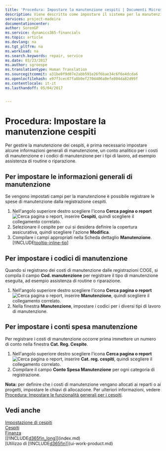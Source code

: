 ```yaml
---
title: 'Procedura: Impostare la manutenzione cespiti | Documenti Microsoft'
description: Viene descritto come impostare il sistema per la manutenzione dei cespiti.
services: project-madeira
documentationcenter: 
author: SorenGP
ms.service: dynamics365-financials
ms.topic: article
ms.devlang: na
ms.tgt_pltfrm: na
ms.workload: na
ms.search.keywords: repair, service
ms.date: 03/23/2017
ms.author: sgroespe
ms.translationtype: Human Translation
ms.sourcegitcommit: a31be0f9d07e2abb591e26f6bae34c6f6e4dcda6
ms.openlocfilehash: e97f3cec67fa8b0ef270d406a0efe804da82d99f
ms.contentlocale: it-it
ms.lasthandoff: 05/04/2017


---
```

# <a name="how-to-set-up-fixed-asset-maintenance"></a>Procedura: Impostare la manutenzione cespiti
Per gestire la manutenzione dei cespiti, è prima necessario impostare alcune informazioni generali di manutenzione, un conto analitico per i costi di manutenzione e i codici di manutenzione per i tipi di lavoro, ad esempio assistenza di routine o riparazione.

## <a name="to-set-up-general-maintenance-information"></a>Per impostare le informazioni generali di manutenzione
Se vengono impostati campi per la manutenzione è possibile registrare le spese di manutenzione dalla registrazione cespiti.

1. Nell'angolo superiore destro scegliere l'icona **Cerca pagina o report** ![Cerca pagina o report](media/ui-search/search_small.png "icona Cerca pagina o report"), inserire **Cespiti**, quindi scegliere il collegamento correlato.
2. Selezionare il cespite per cui si desidera definire la copertura assicurativa, quindi scegliere l'azione **Modifica**.
3. Compilare i campi appropriati nella Scheda dettaglio **Manutenzione**. [!INCLUDE[tooltip-inline-tip](includes/tooltip-inline-tip_md.md)]

## <a name="to-set-up-maintenance-codes"></a>Per impostare i codici di manutenzione
Quando si registrano dei costi di manutenzione dalle registrazioni COGE, si compila il campo **Cod. manutenzione** per registrare il tipo di manutenzione eseguita, ad esempio assistenza di routine o riparazione.

1. Nell'angolo superiore destro scegliere l'icona **Cerca pagina o report** ![Cerca pagina o report](media/ui-search/search_small.png "icona Cerca pagina o report"), inserire **Manutenzione**, quindi scegliere il collegamento correlato.
2. Nella finestra **Manutenzione**, impostare i codici per i diversi tipi di lavoro di manutenzione.

## <a name="to-set-up-maintenance-expense-accounts"></a>Per impostare i conti spesa manutenzione
Per registrare i costi di manutenzione occorre prima immettere un numero di conto nella finestra **Cat. Reg. Cespite**.

1. Nell'angolo superiore destro scegliere l'icona **Cerca pagina o report** ![Cerca pagina o report](media/ui-search/search_small.png "icona Cerca pagina o report"), inserire **Cat. reg. cespiti**, quindi scegliere il collegamento correlato.
2. Compilare il campo **Conto Spesa Manutenzione** per ogni categoria di registrazione.

**Nota:** per definire che i costi di manutenzione vengano allocati ai reparti o ai progetti, impostare le chiavi di allocazione. Per ulteriori informazioni, vedere [Procedura: Impostare le funzionalità generali per i cespiti](fa-how-setup-general.md).

## <a name="see-also"></a>Vedi anche
[Impostazione di cespiti](fa-setup.md)  
[Cespiti](fa-manage.md)  
[Finanza](finance.md)  
[[!INCLUDE[d365fin_long](includes/d365fin_long_md.md)]](index.md)  
[Utilizzo di [!INCLUDE[d365fin](includes/d365fin_md.md)]](ui-work-product.md)

